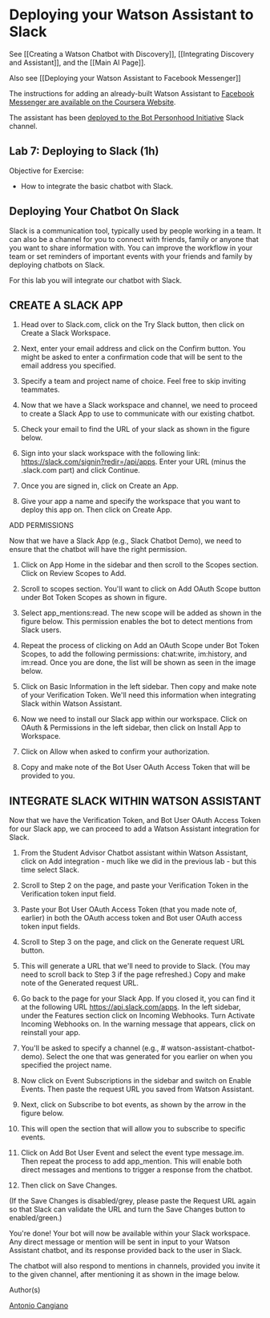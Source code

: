 # Deploying your Watson Assistant to Slack

See [[Creating a Watson Chatbot with Discovery]], [[Integrating Discovery and Assistant]], and the [[Main AI Page]].

Also see [[Deploying your Watson Assistant to Facebook Messenger]]

The instructions for adding an already-built Watson Assistant to [Facebook Messenger are available on the Coursera Website](https://cf-courses-data.s3.us.cloud-object-storage.appdomain.cloud/IBMDeveloperSkillsNetwork-CB0106EN-SkillsNetwork/labs/Module%205/Lab7DeployingtoSlack.md.html?origin=www.coursera.org).

The assistant has been [deployed to the Bot Personhood Initiative](https://app.slack.com/client/T01EK448VBQ/C01EY14683W) Slack channel.

## Lab 7: Deploying to Slack (1h)

Objective for Exercise:

- How to integrate the basic chatbot with Slack.

## Deploying Your Chatbot On Slack

Slack is a communication tool, typically used by people working in a team. It can also be a channel for you to connect with friends, family or anyone that you want to share information with. You can improve the workflow in your team or set reminders of important events with your friends and family by deploying chatbots on Slack.

For this lab you will integrate our chatbot with Slack.

## CREATE A SLACK APP

1. Head over to Slack.com, click on the Try Slack button, then click on Create a Slack Workspace.

2. Next, enter your email address and click on the Confirm button. You might be asked to enter a confirmation code that will be sent to the email address you specified.

3. Specify a team and project name of choice. Feel free to skip inviting teammates.

4. Now that we have a Slack workspace and channel, we need to proceed to create a Slack App to use to communicate with our existing chatbot.

5. Check your email to find the URL of your slack as shown in the figure below.

6. Sign into your slack workspace with the following link: https://slack.com/signin?redir=/api/apps. Enter your URL (minus the .slack.com part) and click Continue.

7. Once you are signed in, click on Create an App.

8. Give your app a name and specify the workspace that you want to deploy this app on. Then click on Create App.

ADD PERMISSIONS

Now that we have a Slack App (e.g., Slack Chatbot Demo), we need to ensure that the chatbot will have the right permission.

1. Click on App Home in the sidebar and then scroll to the Scopes section. Click on Review Scopes to Add.

2. Scroll to scopes section. You\'ll want to click on Add OAuth Scope button under Bot Token Scopes as shown in figure.

3. Select app_mentions:read. The new scope will be added as shown in the figure below. This permission enables the bot to detect mentions from Slack users.

4. Repeat the process of clicking on Add an OAuth Scope under Bot Token Scopes, to add the following permissions: chat:write, im:history, and im:read. Once you are done, the list will be shown as seen in the image below.

5. Click on Basic Information in the left sidebar. Then copy and make note of your Verification Token. We\'ll need this information when integrating Slack within Watson Assistant.

6. Now we need to install our Slack app within our workspace. Click on OAuth & Permissions in the left sidebar, then click on Install App to Workspace.

7. Click on Allow when asked to confirm your authorization.

8. Copy and make note of the Bot User OAuth Access Token that will be provided to you.

## INTEGRATE SLACK WITHIN WATSON ASSISTANT

Now that we have the Verification Token, and Bot User OAuth Access Token for our Slack app, we can proceed to add a Watson Assistant integration for Slack.

1. From the Student Advisor Chatbot assistant within Watson Assistant, click on Add integration - much like we did in the previous lab - but this time select Slack.

2. Scroll to Step 2 on the page, and paste your Verification Token in the Verification token input field.

3. Paste your Bot User OAuth Access Token (that you made note of, earlier) in both the OAuth access token and Bot user OAuth access token input fields.

3. Scroll to Step 3 on the page, and click on the Generate request URL button.

4. This will generate a URL that we\'ll need to provide to Slack. (You may need to scroll back to Step 3 if the page refreshed.) Copy and make note of the Generated request URL.

5. Go back to the page for your Slack App. If you closed it, you can find it at the following URL https://api.slack.com/apps. In the left sidebar, under the Features section click on Incoming Webhooks. Turn Activate Incoming Webhooks on. In the warning message that appears, click on reinstall your app.

6. You'll be asked to specify a channel (e.g., # watson-assistant-chatbot-demo). Select the one that was generated for you earlier on when you specified the project name.

7. Now click on Event Subscriptions in the sidebar and switch on Enable Events. Then paste the request URL you saved from Watson Assistant.

9. Next, click on Subscribe to bot events, as shown by the arrow in the figure below.

10. This will open the section that will allow you to subscribe to specific events.

11. Click on Add Bot User Event and select the event type message.im. Then repeat the process to add app_mention. This will enable both direct messages and mentions to trigger a response from the chatbot.

12. Then click on Save Changes.

(If the Save Changes is disabled/grey, please paste the Request URL again so that Slack can validate the URL and turn the Save Changes button to enabled/green.)

You're done! Your bot will now be available within your Slack workspace. Any direct message or mention will be sent in input to your Watson Assistant chatbot, and its response provided back to the user in Slack.

The chatbot will also respond to mentions in channels, provided you invite it to the given channel, after mentioning it as shown in the image below.

Author(s)

[Antonio Cangiano](https://www.linkedin.com/in/antoniocangiano?cm_mmc=Email_Newsletter-_-Developer_Ed%2BTech-_-WW_WW-_-SkillsNetwork-Courses-IBMDeveloperSkillsNetwork-CB0106EN-SkillsNetwork-20719128&cm_mmca1=000026UJ&cm_mmca2=10006555&cm_mmca3=M12345678&cvosrc=email.Newsletter.M12345678&cvo_campaign=000026UJ)